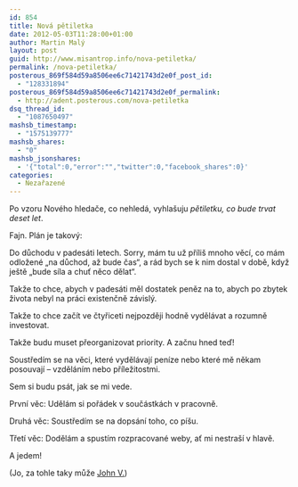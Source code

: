 ```yaml
---
id: 854
title: Nová pětiletka
date: 2012-05-03T11:28:00+01:00
author: Martin Malý
layout: post
guid: http://www.misantrop.info/nova-petiletka/
permalink: /nova-petiletka/
posterous_869f584d59a8506ee6c71421743d2e0f_post_id:
  - "128331894"
posterous_869f584d59a8506ee6c71421743d2e0f_permalink:
  - http://adent.posterous.com/nova-petiletka
dsq_thread_id:
  - "1087650497"
mashsb_timestamp:
  - "1575139777"
mashsb_shares:
  - "0"
mashsb_jsonshares:
  - '{"total":0,"error":"","twitter":0,"facebook_shares":0}'
categories:
  - Nezařazené
---
```

Po vzoru Nov&eacute;ho hledače, co nehled&aacute;, vyhla&scaron;uju _pětiletku, co bude trvat deset let_.

Fajn. Pl&aacute;n je takov&yacute;:

Do důchodu v pades&aacute;ti letech. Sorry, m&aacute;m tu už př&iacute;li&scaron; mnoho věc&iacute;, co m&aacute;m odložen&eacute; &#8222;na důchod, až bude čas&#8220;, a r&aacute;d bych se k nim dostal v době, když je&scaron;tě &#8222;bude s&iacute;la a chuť něco dělat&#8220;.

Takže to chce, abych v pades&aacute;ti měl dostatek peněz na to, abych po zbytek života nebyl na pr&aacute;ci existenčně z&aacute;visl&yacute;.

Takže to chce zač&iacute;t ve čtyřiceti nejpozději hodně vyděl&aacute;vat a rozumně investovat.

Takže budu muset přeorganizovat priority. A začnu hned teď!

Soustřed&iacute;m se na věci, kter&eacute; vyděl&aacute;vaj&iacute; pen&iacute;ze nebo kter&eacute; mě někam posouvaj&iacute; &#8211; vzděl&aacute;n&iacute;m nebo př&iacute;ležitostmi.

Sem si budu ps&aacute;t, jak se mi vede.

Prvn&iacute; věc: Uděl&aacute;m si poř&aacute;dek v souč&aacute;stk&aacute;ch v pracovně.

Druh&aacute; věc: Soustřed&iacute;m se na dops&aacute;n&iacute; toho, co p&iacute;&scaron;u.

Třet&iacute; věc: Doděl&aacute;m a spust&iacute;m rozpracovan&eacute; weby, ať mi nestra&scaron;&iacute; v hlavě.

A jedem!

(Jo, za tohle taky může [John V.](http://podnikanivusa.com))